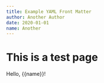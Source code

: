 ```yaml
---
title: Example YAML Front Matter
author: Another Author
date: 2020-01-01
name: Another
---
```


# This is a test page

Hello, {{name}}!
